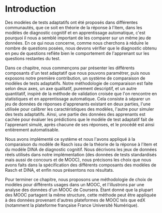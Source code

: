 # Introduction

Des modèles de tests adaptatifs ont été proposés dans différentes communautés, que ce soit en théorie de la réponse à l'item, dans les modèles de diagnostic cognitif et en apprentissage automatique, c'est pourquoi il nous a semblé important de les comparer sur un même jeu de données. En ce qui nous concerne, comme nous cherchons à réduire le nombre de questions posées, nous devons vérifier que le diagnostic obtenu en peu de questions reflète bien le comportement de l'apprenant sur les questions restantes du test.

Dans ce chapitre, nous commençons par présenter les différents composants d'un test adaptatif que nous pouvons paramétrer, puis nous exposons notre première contribution, un système de comparaison de modèles de tests adaptatifs. Notre méthodologie de comparaison est faite selon deux axes, un axe qualitatif, purement descriptif, et un autre quantitatif, inspiré de la méthode de validation croisée que l'on rencontre en statistiques et en apprentissage automatique. Cela consiste à séparer un jeu de données de réponses d'apprenants existant en deux parties, l'une utilisée pour calibrer les caractéristiques des modèles, l'autre pour simuler des tests adaptatifs. Ainsi, une partie des données des apprenants est cachée pour évaluer les prédictions que le modèle de test adaptatif fait de l'apprenant simulé, après chacune de ses réponses, et le procédé est ainsi entièrement automatisable.

Nous avons implémenté ce système et nous l'avons appliqué à la comparaison du modèle de Rasch issu de la théorie de la réponse à l'item et du modèle DINA de diagnostic cognitif. Nous décrivons les jeux de données réels utilisés dans notre implémentation (des données de tests standardisés mais aussi de concours et de MOOC), nous précisons les choix que nous avons faits dans la spécification des différents composants des modèles de Rasch et DINA, et enfin nous présentons nos résultats.

Pour terminer ce chapitre, nous proposons une méthodologie de choix de modèles pour différents usages dans un MOOC, et l'illustrons par une analyse des données d'un MOOC de Coursera. Étant donné que la plupart des MOOC partagent la même structure, cette méthode peut être appliquée à des données provenant d'autres plateformes de MOOC tels que edX (notamment la plateforme française France Université Numérique).
